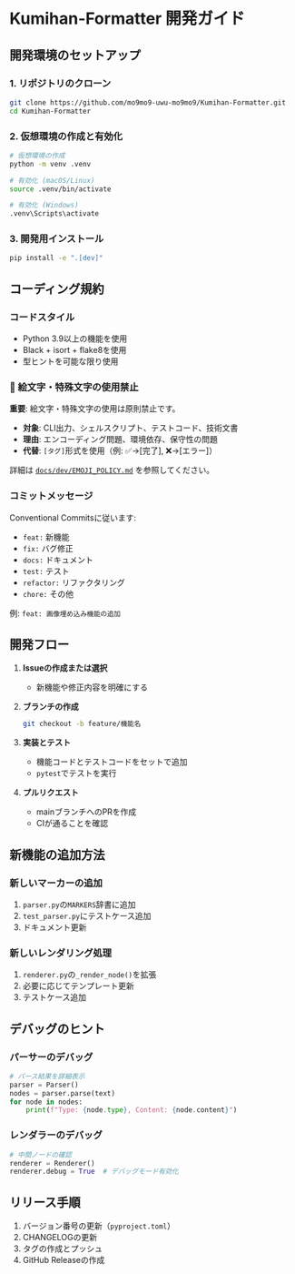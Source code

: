 # Kumihan-Formatter 開発ガイド

## 開発環境のセットアップ

### 1. リポジトリのクローン
```bash
git clone https://github.com/mo9mo9-uwu-mo9mo9/Kumihan-Formatter.git
cd Kumihan-Formatter
```

### 2. 仮想環境の作成と有効化
```bash
# 仮想環境の作成
python -m venv .venv

# 有効化 (macOS/Linux)
source .venv/bin/activate

# 有効化 (Windows)
.venv\Scripts\activate
```

### 3. 開発用インストール
```bash
pip install -e ".[dev]"
```

## コーディング規約

### コードスタイル
- Python 3.9以上の機能を使用
- Black + isort + flake8を使用
- 型ヒントを可能な限り使用

### 🚫 絵文字・特殊文字の使用禁止

**重要**: 絵文字・特殊文字の使用は原則禁止です。

- **対象**: CLI出力、シェルスクリプト、テストコード、技術文書
- **理由**: エンコーディング問題、環境依存、保守性の問題
- **代替**: `[タグ]`形式を使用（例: ✅→[完了], ❌→[エラー]）

詳細は [`docs/dev/EMOJI_POLICY.md`](./EMOJI_POLICY.md) を参照してください。

### コミットメッセージ
Conventional Commitsに従います:
- `feat:` 新機能
- `fix:` バグ修正
- `docs:` ドキュメント
- `test:` テスト
- `refactor:` リファクタリング
- `chore:` その他

例: `feat: 画像埋め込み機能の追加`

## 開発フロー

1. **Issueの作成または選択**
   - 新機能や修正内容を明確にする

2. **ブランチの作成**
   ```bash
   git checkout -b feature/機能名
   ```

3. **実装とテスト**
   - 機能コードとテストコードをセットで追加
   - `pytest`でテストを実行

4. **プルリクエスト**
   - mainブランチへのPRを作成
   - CIが通ることを確認

## 新機能の追加方法

### 新しいマーカーの追加
1. `parser.py`の`MARKERS`辞書に追加
2. `test_parser.py`にテストケース追加
3. ドキュメント更新

### 新しいレンダリング処理
1. `renderer.py`の`_render_node()`を拡張
2. 必要に応じてテンプレート更新
3. テストケース追加

## デバッグのヒント

### パーサーのデバッグ
```python
# パース結果を詳細表示
parser = Parser()
nodes = parser.parse(text)
for node in nodes:
    print(f"Type: {node.type}, Content: {node.content}")
```

### レンダラーのデバッグ
```python
# 中間ノードの確認
renderer = Renderer()
renderer.debug = True  # デバッグモード有効化
```

## リリース手順

1. バージョン番号の更新（`pyproject.toml`）
2. CHANGELOGの更新
3. タグの作成とプッシュ
4. GitHub Releaseの作成